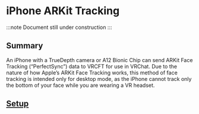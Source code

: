 # iPhone ARKit Tracking

:::note
Document still under construction
:::

## Summary
An iPhone with a TrueDepth camera or A12 Bionic Chip can send ARKit Face Tracking (“PerfectSync”) data to VRCFT for use in VRChat. 
Due to the nature of how Apple’s ARKit Face Tracking works, this method of face tracking is intended only for desktop mode, as the iPhone cannot track only the bottom of your face while you are wearing a VR headset.

## [Setup](https://github.com/Dazbme/VRCFaceTracking-LiveLink)